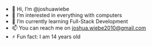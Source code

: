 - 👋 Hi, I’m @joshuawiebe
- 👀 I’m interested in everything with computers
- 🌱 I’m currently learning Full-Stack Development
- 📫 You can reach me on joshua.wiebe2010@gmail.com
- ⚡ Fun fact: I am 14 years old

<!---
joshuawiebe/joshuawiebe is a ✨ special ✨ repository because its `README.md` (this file) appears on your GitHub profile.
You can click the Preview link to take a look at your changes.
--->
